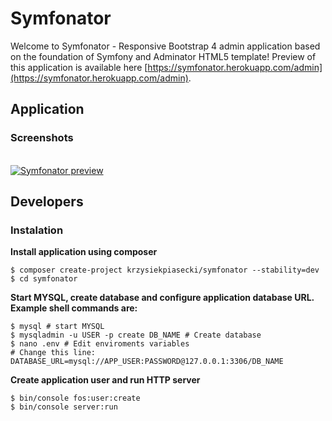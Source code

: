 # Symfonator
Welcome to Symfonator - Responsive Bootstrap 4 admin application based on the foundation of Symfony and Adminator HTML5 template!
Preview of this application is available here [https://symfonator.herokuapp.com/admin](https://symfonator.herokuapp.com/admin).

## Application

### Screenshots
<br/>

<a href="https://symfonator.herokuapp.com/admin">
<img src="https://raw.githubusercontent.com/krzysiekpiasecki/Symfonator/master/src/assets/static/images/preview2.png" alt="Symfonator preview">
</a>

<br/>


## Developers

### Instalation

__Install application using composer__

```shell
$ composer create-project krzysiekpiasecki/symfonator --stability=dev
$ cd symfonator
```

__Start MYSQL, create database and configure application database URL. Example shell commands are:__
```shell
$ mysql # start MYSQL
$ mysqladmin -u USER -p create DB_NAME # Create database
$ nano .env # Edit enviroments variables
# Change this line: DATABASE_URL=mysql://APP_USER:PASSWORD@127.0.0.1:3306/DB_NAME
```

__Create application user and run HTTP server__
```shell
$ bin/console fos:user:create
$ bin/console server:run
```
